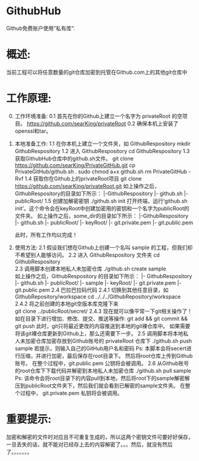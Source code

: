 GithubHub
=========

Github免费账户使用”私有库“.

概述:
=========
当前工程可以将任意数量的git仓库加密到托管在Github.com上的其他git仓库中

工作原理:
======================
0. 工作环境准备:
	0.1 首先在你的Github上建立一个名字为 privateRoot 的空项目。
		https://github.com/searKing/privateRoot
	0.2 确保本机上安装了openssl和tar。

1. 本地准备工作:
	1.1 在你本机上建立一个文件夹，如 GithubRespository
			mkdir GithubRespository
	1.2 进入 GithubRespository
			cd GithubRespository
	1.3 获取GithubHub仓库中的github.sh文件。
			git clone https://github.com/searKing/PrivateGitHub.git
			cp PrivateGitHub/github.sh .
			sudo chmod a+x github.sh
			rm PrivateGitHub -Rvf
	1.4 获取你在Github上的privateRoot项目
			git clone https://github.com/searKing/privateRoot.git
			如上操作之后，GithubRespository的目录如下所示：
			|-GithubRespository
          		|- github.sh
          		|- publicRoot/
	1.5 创建加解密密钥
			./github.sh init
				打开终端，运行‘github.sh init’。这个命令会在keyRoot中创建加密用的密钥和一个名字为publicRoot的文件夹。
				如上操作之后，some_dir的目录如下所示：
				|-GithubRespository
          			|- github.sh
          			|- publicRoot/
          			|- keyRoot/
					  |- git.private.pem
					  |- git.public.pem
          			
	此时，所有工作均以完成！

2. 使用方法:
	2.1 假设我们想在Github上创建一个名叫 sample 的工程，但我们却不希望别人能够访问。
	2.2 进入 GithubRespository 文件夹
			cd GithubRespository	
	2.3 调用脚本创建本地私人未加密仓库
		./github.sh create sample	
			如上操作之后，GithubRespository 的目录如下所示：
			|- GithubRespository
          		|- github.sh
          		|- publicRoot/
				  |- sample
          		|- keyRoot/
				  |- git.private.pem
				  |- git.public.pem
    2.4	巴拉巴拉码代码
    	2.4.1 切换到其他任意目录，如GithubRepository/workspace
		cd ../../../GithubRepository/workspace		
		2.4.2 将之前创建的本地git空版本库克隆下来	
			git clone ../publicRoot/secret/
		2.4.3 现在就可以像平常一下git相关操作了！如在目录下进行增加、修改、提交、推送等操作:
			git add && git commit && git push
			此时，git只将最近更改的内容推送到本地的git裸仓库中。
			如果需要将该git裸仓库更新到Github上，那么还需要下一步。
	2.5 调用脚本将本地私人未加密仓库加密存放到Github账号的 privateRoot 仓库下
			./github.sh push sample
				若提示，则输入自己的GitHub用户名和密码
				Ps:
					本脚本会将secert进行压缩，并进行加密，最后保存在root目录下。
					然后将root仓库上传到Github账号。
					在整个过程中，git.public.pem 公钥将会被调用。
	2.6 从Github账号的root仓库下下载代码并解密到本地私人未加密仓库
			./github.sh pull sample					
				Ps:
					该命令会将root目录下的内容pull到本地，然后将root下的sample解密解压到publicRoot文件夹下，然后我们就会看到已解密的sample文件夹。
					在整个过程中， git.private.pem 私钥将会被调用。		 
					 

重要提示:
==========
加密和解密的文件时对应且不可重复生成的，所以这两个密钥文件可要好好保存，一旦丢失的话，就不能对已经存上去的内容解密了。。。然后，就没有然后了。。。。。。。


